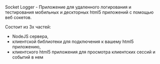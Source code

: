 Socket Logger - Приложение для удаленного логирования и тестирования мобильных и дескторных html5 приложений с помощью веб сокетов.

Состоит из 3х частей:

- NodeJS сервера,
- клиентской библиотеки для подключения к вашему html5 приложению,
- клиентского html5 приложения для просмотра клиентских сессий и событий в нем

